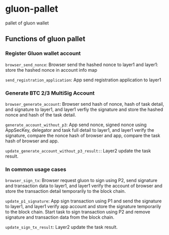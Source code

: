 # gluon-pallet
pallet of gluon wallet

## Functions of gluon pallet

### Register Gluon wallet account

```browser_send_nonce```: Browser send the hashed nonce to layer1 and layer1: store the hashed nonce in account info map 

```send_registration_application```: App send registration application to layer1

### Generate BTC 2/3 MultiSig Account

```browser_generate_account```: Browser send hash of nonce, hash of task detail, and signature to layer1, and layer1 verfiy the signature and store the hashed nonce and hash of the task detail.

```generate_account_without_p3```: App send nonce, signed nonce using AppSecKey, delegator and task full detail to layer1, and layer1 verify the signature, compare the nonce hash of browser and app,  compare the task hash of browser and app.

```update_generate_account_without_p3_result:```: Layer2 update the task result.

### In common usage cases

```browser_sign_tx```: Browser request gluon to sign using P2, send signature and transaction data to layer1, and layer1 verify the account of browser and store the transaction detail temporarily to the block chain.

```update_p1_signature```: App sign transaction using P1 and send the signature to layer1, and layer1 verify app account and store the signature temporarily to the block chain. Start task to sign transaction using P2 and remove signature and transaction data from the block chain.

```update_sign_tx_result```: Layer2 update the task result.
